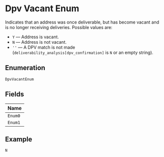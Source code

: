
# Dpv Vacant Enum

Indicates that an address was once deliverable, but has become vacant and is no longer receiving deliveries. Possible values are:

* `Y` –– Address is vacant.
* `N` –– Address is not vacant.
* `''` –– A DPV match is not made (`deliverability_analysis[dpv_confirmation]` is `N` or an empty string).

## Enumeration

`DpvVacantEnum`

## Fields

| Name |
|  --- |
| `Enum0` |
| `Enum1` |

## Example

```
N
```

